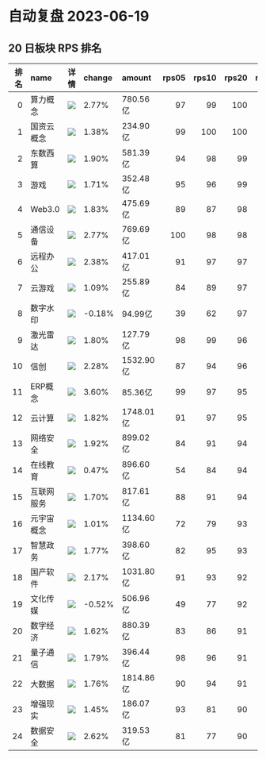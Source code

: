 # 自动复盘 2023-06-19
## 20 日板块 RPS 排名
|   排名 | name       | 详情                                                                                                | change   | amount    |   rps05 |   rps10 |   rps20 |   rps50 |   rps120 |   rps250 | volume       |
|-------:|:-----------|:----------------------------------------------------------------------------------------------------|:---------|:----------|--------:|--------:|--------:|--------:|---------:|---------:|:-------------|
|      0 | 算力概念   | ![](https://sykent-blog-image.oss-cn-beijing.aliyuncs.com/quant/image/2023/6/1687163802930-tmp.jpg) | 2.77%    | 780.56亿  |      97 |      99 |     100 |      99 |        0 |        0 | 2609.88万手  |
|      1 | 国资云概念 | ![](https://sykent-blog-image.oss-cn-beijing.aliyuncs.com/quant/image/2023/6/1687163804731-tmp.jpg) | 1.38%    | 234.90亿  |      99 |     100 |     100 |      91 |       98 |      100 | 1040.80万手  |
|      2 | 东数西算   | ![](https://sykent-blog-image.oss-cn-beijing.aliyuncs.com/quant/image/2023/6/1687163806054-tmp.jpg) | 1.90%    | 581.39亿  |      94 |      98 |      99 |      96 |       99 |       99 | 2867.93万手  |
|      3 | 游戏       | ![](https://sykent-blog-image.oss-cn-beijing.aliyuncs.com/quant/image/2023/6/1687163807322-tmp.jpg) | 1.71%    | 352.48亿  |      95 |      96 |      99 |     100 |      100 |      100 | 2768.22万手  |
|      4 | Web3.0     | ![](https://sykent-blog-image.oss-cn-beijing.aliyuncs.com/quant/image/2023/6/1687163811522-tmp.jpg) | 1.83%    | 475.69亿  |      89 |      87 |      98 |      95 |      100 |        0 | 2758.55万手  |
|      5 | 通信设备   | ![](https://sykent-blog-image.oss-cn-beijing.aliyuncs.com/quant/image/2023/6/1687163812422-tmp.jpg) | 2.77%    | 769.69亿  |     100 |      98 |      98 |      97 |       94 |       95 | 3006.14万手  |
|      6 | 远程办公   | ![](https://sykent-blog-image.oss-cn-beijing.aliyuncs.com/quant/image/2023/6/1687163813342-tmp.jpg) | 2.38%    | 417.01亿  |      91 |      97 |      97 |      84 |       98 |       98 | 1857.56万手  |
|      7 | 云游戏     | ![](https://sykent-blog-image.oss-cn-beijing.aliyuncs.com/quant/image/2023/6/1687163814372-tmp.jpg) | 1.09%    | 255.89亿  |      84 |      89 |      97 |      97 |       99 |       99 | 2182.33万手  |
|      8 | 数字水印   | ![](https://sykent-blog-image.oss-cn-beijing.aliyuncs.com/quant/image/2023/6/1687163815009-tmp.jpg) | -0.18%   | 94.99亿   |      39 |      62 |      97 |      77 |        0 |        0 | 557.59万手   |
|      9 | 激光雷达   | ![](https://sykent-blog-image.oss-cn-beijing.aliyuncs.com/quant/image/2023/6/1687163815938-tmp.jpg) | 1.80%    | 127.79亿  |      98 |      99 |      96 |      94 |       82 |       88 | 460.84万手   |
|     10 | 信创       | ![](https://sykent-blog-image.oss-cn-beijing.aliyuncs.com/quant/image/2023/6/1687163816740-tmp.jpg) | 2.28%    | 1532.90亿 |      87 |      94 |      96 |      77 |       96 |        0 | 6787.93万手  |
|     11 | ERP概念    | ![](https://sykent-blog-image.oss-cn-beijing.aliyuncs.com/quant/image/2023/6/1687163817373-tmp.jpg) | 3.60%    | 85.36亿   |      99 |      97 |      95 |      86 |        0 |        0 | 385.69万手   |
|     12 | 云计算     | ![](https://sykent-blog-image.oss-cn-beijing.aliyuncs.com/quant/image/2023/6/1687163818289-tmp.jpg) | 1.82%    | 1748.01亿 |      91 |      97 |      95 |      83 |       95 |       97 | 8867.77万手  |
|     13 | 网络安全   | ![](https://sykent-blog-image.oss-cn-beijing.aliyuncs.com/quant/image/2023/6/1687163819356-tmp.jpg) | 1.92%    | 899.02亿  |      84 |      91 |      94 |      51 |       92 |       94 | 5148.23万手  |
|     14 | 在线教育   | ![](https://sykent-blog-image.oss-cn-beijing.aliyuncs.com/quant/image/2023/6/1687163820308-tmp.jpg) | 0.47%    | 896.60亿  |      54 |      84 |      94 |      97 |       96 |       97 | 5703.70万手  |
|     15 | 互联网服务 | ![](https://sykent-blog-image.oss-cn-beijing.aliyuncs.com/quant/image/2023/6/1687163821337-tmp.jpg) | 1.70%    | 817.61亿  |      88 |      91 |      94 |      74 |       93 |       96 | 4229.76万手  |
|     16 | 元宇宙概念 | ![](https://sykent-blog-image.oss-cn-beijing.aliyuncs.com/quant/image/2023/6/1687163822276-tmp.jpg) | 1.01%    | 1134.60亿 |      72 |      79 |      93 |      91 |       97 |       94 | 7029.62万手  |
|     17 | 智慧政务   | ![](https://sykent-blog-image.oss-cn-beijing.aliyuncs.com/quant/image/2023/6/1687163823287-tmp.jpg) | 1.77%    | 398.60亿  |      82 |      95 |      93 |      75 |       91 |       95 | 2148.77万手  |
|     18 | 国产软件   | ![](https://sykent-blog-image.oss-cn-beijing.aliyuncs.com/quant/image/2023/6/1687163824239-tmp.jpg) | 2.17%    | 1031.80亿 |      91 |      93 |      92 |      75 |       91 |       93 | 4660.34万手  |
|     19 | 文化传媒   | ![](https://sykent-blog-image.oss-cn-beijing.aliyuncs.com/quant/image/2023/6/1687163825271-tmp.jpg) | -0.52%   | 506.96亿  |      49 |      77 |      92 |      98 |       96 |       96 | 3961.84万手  |
|     20 | 数字经济   | ![](https://sykent-blog-image.oss-cn-beijing.aliyuncs.com/quant/image/2023/6/1687163826187-tmp.jpg) | 1.62%    | 880.39亿  |      83 |      86 |      91 |      81 |       93 |       93 | 4790.96万手  |
|     21 | 量子通信   | ![](https://sykent-blog-image.oss-cn-beijing.aliyuncs.com/quant/image/2023/6/1687163827257-tmp.jpg) | 1.79%    | 396.44亿  |      98 |      96 |      91 |      88 |       84 |       80 | 2148.08万手  |
|     22 | 大数据     | ![](https://sykent-blog-image.oss-cn-beijing.aliyuncs.com/quant/image/2023/6/1687163828205-tmp.jpg) | 1.76%    | 1814.86亿 |      90 |      94 |      91 |      73 |       90 |       90 | 11740.73万手 |
|     23 | 增强现实   | ![](https://sykent-blog-image.oss-cn-beijing.aliyuncs.com/quant/image/2023/6/1687163829236-tmp.jpg) | 1.45%    | 186.07亿  |      93 |      81 |      90 |      81 |       88 |       83 | 1415.42万手  |
|     24 | 数据安全   | ![](https://sykent-blog-image.oss-cn-beijing.aliyuncs.com/quant/image/2023/6/1687163830171-tmp.jpg) | 2.62%    | 319.53亿  |      81 |      77 |      90 |      25 |       92 |       94 | 1881.81万手  |